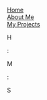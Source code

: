 <html>
<head>
 <style>
  ul {
   list-style-type: none;
   padding: 0;
  }
  
  body{
   font-family: Heebo;
  }
  
  li a {
   text-align: center;
   text-decoration: none;
   display: inline-block;
   margin-right: 10px;
   width: 120px;
   background-color: #808080;
   color: #FFFFFF;
   border: 2px solid #FFFFFF;
  }
  
  li a:hover {
   text-decoration: none;
   background-color: #FFFFFF;
   color: #808080;
  }
  
 .video {
   position: absolute;
   top: 300px;
   left: 400px;
   width: 500px;
   height: 300px;
  }
  
 h1{
   text-decoration: none;
   font-size: 32px;
   text-align: center;
   color: white;
  }

 .scale-in-ver-top {
	 -webkit-animation: scale-in-ver-top 0.5s  cubic-bezier(0.250, 0.460, 0.450, 0.940) both;
	         animation: scale-in-ver-top 0.5s  cubic-bezier(0.250, 0.460, 0.450, 0.940) both;
 }
/* ----------------------------------------------
 * Generated by Animista on 2024-2-3 21:12:17
 * Licensed under FreeBSD License.
 * See http://animista.net/license for more info. 
 * w: http://animista.net, t: @cssanimista
 * ---------------------------------------------- */

/**
 * ----------------------------------------
 * animation scale-in-ver-top
 * ----------------------------------------
 */
@-webkit-keyframes scale-in-ver-top {
  0% {
    -webkit-transform: scaleY(0);
            transform: scaleY(0);
    -webkit-transform-origin: 100% 0%;
            transform-origin: 100% 0%;
    opacity: 1;
  }
  100% {
    -webkit-transform: scaleY(1);
            transform: scaleY(1);
    -webkit-transform-origin: 100% 0%;
            transform-origin: 100% 0%;
    opacity: 1;
  }
}
@keyframes scale-in-ver-top {
  0% {
    -webkit-transform: scaleY(0);
            transform: scaleY(0);
    -webkit-transform-origin: 100% 0%;
            transform-origin: 100% 0%;
    opacity: 1;
  }
  100% {
    -webkit-transform: scaleY(1);
            transform: scaleY(1);
    -webkit-transform-origin: 100% 0%;
            transform-origin: 100% 0%;
    opacity: 1;
  }
}
@import url('https://fonts.googleapis.com/css2?family=Heebo:wght@100&display=swap');

.ClockBox{
        width: 120px;
        height: 120px;
        text-align: center;
        vertical-align: middle;
        line-height: 25px;
        margin: 3px;
        border: 4px solid black;
        padding: 5px;
        font-size: 50px;
        position: relative;
        left: 25%;
}
.ColonBreak{
        width: 100px;
        height: 100px;
        text-align: center;
        padding: 3px;
        align-items: center;
        font-size: 45px;
        font-weight: bold;
        position: relative;
        left: 25%;
}
.Container{
        width: 100%;
        height: 200px;
        display: flex;
        justify-content:flex-start;
        overflow: hidden;
            
}
.Label{
        font-size: 25px;
        font-weight: bold;
        text-align: center;
        vertical-align: middle;
        line-height: 1px;
}
 </style>
 
<link rel="shortcut icon" type="image/x-icon" href="favicon.ico">
</head>
<body>

<ul class="scale-in-ver-top">
 <li><a href="#home">Home</a></li>
 <li><a href="#about">About Me</a></li>
 <li><a href="#projects">My Projects</a></li>
</ul>

<body>
    <div class="Container">
        <div class="ClockBox">
            <p class="Label">H</p>
            <p id="hours"></p>
        </div>
        <div class="ColonBreak">
            <p>:</p>
        </div>
        <div class="ClockBox">
            <p class="Label">M</p>
            <p id="minute"></p>
        </div>
        <div class="ColonBreak">
            <p>:</p>
        </div>
        <div class="ClockBox">
            <p class="Label">S</p>
            <p id="second"></p>
        </div>
        <div class="ColonBreak">
            <p id="AMorPM"></p>
        </div>
    </div>
</body>
<script>
    function updateDateTime(){
        let now = new Date();
        let hours = now.getHours().toLocaleString();
        let minutes = now.getMinutes().toLocaleString();
        let seconds = now.getSeconds().toLocaleString();

        hours = hours < 10 ? "0" + hours : hours;
        minutes = minutes < 10 ? "0" + minutes : minutes;
        seconds = seconds < 10 ? "0" + seconds : seconds;

        let d;
        d = hours < 12 ? "AM" : "PM"; //if hours is smaller than 12, than its value will be AM else its value will be pm
        hours = hours > 12 ? hours - 12 : hours; //if hours value is greater than 12 than 12 will subtracted ( by doing this we will get value till 12 not 13,14 or 24 )
        hours = hours == 0 ? (hours = 12) : hours; // if hours value is  0 than it value will be 12

        let time = hours + ":" + minutes + ":"  + seconds;

        let currentDateTime = time.toLocaleString();

        document.querySelector('#hours').textContent = hours;
        document.querySelector('#minute').textContent = minutes;
        document.querySelector('#second').textContent = seconds;
        document.querySelector('#AMorPM').textContent = d;
    }

    setInterval(updateDateTime, 1000)
</script> 
</html>
